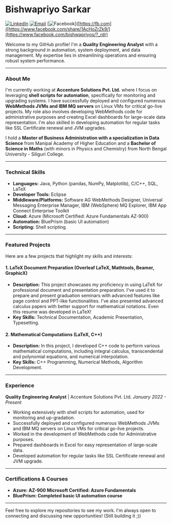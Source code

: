 # Bishwapriyo Sarkar

[![LinkedIn](https://img.shields.io/badge/LinkedIn-0077B5?style=for-the-badge&logo=linkedin&logoColor=white)](https://www.linkedin.com/in/bishwapriyo.sarkar)
[![Email](https://img.shields.io/badge/Email-D14836?style=for-the-badge&logo=gmail&logoColor=white)](mailto:bishwapriyosarkar@gmail.com)
[![Facebook](https://img.shields.io/badge/Facebook-3D82ED?style=for-the-badge&logo=facebook&logoColor=white)]([https://fb.com]([https://www.facebook.com/share/1AcHoZrZk9/](https://www.facebook.com/bishwapriyos/?_rdr)

Welcome to my GitHub profile! I'm a **Quality Engineering Analyst** with a strong background in automation, system deployment, and data management. My expertise lies in streamlining operations and ensuring robust system performance.

---

### About Me

I'm currently working at **Accenture Solutions Pvt. Ltd.** where I focus on leveraging **shell scripts for automation**, specifically for monitoring and upgrading systems. I have successfully deployed and configured numerous **WebMethods JVMs and IBM MQ servers** on Linux VMs for critical go-live projects. My role also involves developing WebMethods code for administrative purposes and creating Excel dashboards for large-scale data representation. I'm also skilled in developing automation for regular tasks like SSL Certificate renewal and JVM upgrades.

I hold a **Master of Business Administration with a specialization in Data Science** from Manipal Academy of Higher Education and a **Bachelor of Science in Maths** (with minors in Physics and Chemistry) from North Bengal University - Siliguri College.

---

### Technical Skills

* **Languages:** Java, Python (pandas, NumPy, Matplotlib), C/C++, SQL, LaTeX 
* **Developer Tools:** Eclipse 
* **Middleware/Platforms:** Software AG WebMethods Designer, Universal Messaging Enterprise Manager, IBM (WebSphere) MQ Explorer, IBM App Connect Enterprise Toolkit 
* **Cloud:** Azure (Microsoft Certified: Azure Fundamentals AZ-900) 
* **Automation:** BluePrism (basic UI automation) 
* **Scripting:** Shell scripting 

---

### Featured Projects

Here are a few projects that highlight my skills and interests:

#### 1. LaTeX Document Preparation (Overleaf LaTeX, Mathtools, Beamer, GraphicX)

* **Description:** This project showcases my proficiency in using LaTeX for professional document and presentation preparation. I've used it to prepare and present graduation seminars with advanced features like page control and PPT-like functionalities. I've also presented advanced calculus papers with better support for mathematical notations. Even this resume was developed in LaTeX!
* **Key Skills:** Technical Documentation, Academic Presentation, Typesetting.

#### 2. Mathematical Computations (LaTeX, C++)

* **Description:** In this project, I developed C++ code to perform various mathematical computations, including integral calculus, transcendental and polynomial equations, and numerical interpolation.
* **Key Skills:** C++ Programming, Numerical Methods, Algorithm Development.

---

### Experience

**Quality Engineering Analyst** | Accenture Solutions Pvt. Ltd.
*January 2022 - Present* 
* Working extensively with shell scripts for automation, used for monitoring and up-gradation.
* Successfully deployed and configured numerous WebMethods JVMs and IBM MQ servers on Linux VMs for critical go-live projects.
* Worked in the development of WebMethods code for Administrative purposes.
* Prepared dashboards in Excel for easy representation of large-scale data.
* Developed automation for regular tasks like SSL Certificate renewal and JVM upgrade.

---

### Certifications & Courses

* **Azure: AZ-900 Microsoft Certified: Azure Fundamentals** 
* **BluePrism: Completed basic UI automation course** 

---

Feel free to explore my repositories to see my work. I'm always open to connecting and discussing new opportunities! (Still building it ;))
